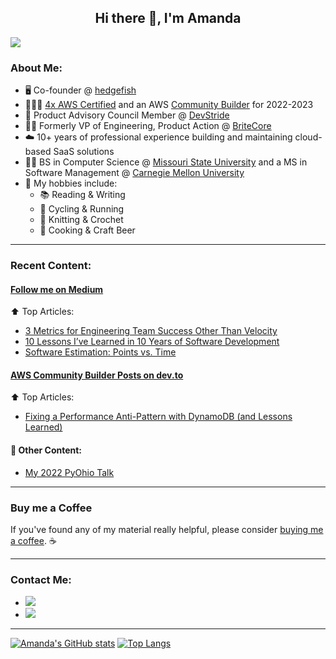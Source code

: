 <h2 align="center">
  Hi there 👋, I'm Amanda
</h2>

![](https://komarev.com/ghpvc/?username=acq688)

### About Me:

- 🖥️ Co-founder @ [hedgefish](https://hedgefish.com)
- :people_holding_hands: [4x AWS Certified](https://www.credly.com/users/amanda-quint/badges) and an AWS [Community Builder](https://aws.amazon.com/developer/community/community-builders/) for 2022-2023
- 🤝 Product Advisory Council Member @ [DevStride](https://www.devstride.com/)
- 👩‍💻 Formerly VP of Engineering, Product Action @ [BriteCore](https://britecore.com)
- ☁️ 10+ years of professional experience building and maintaining cloud-based SaaS solutions
- 👩‍🎓 BS in Computer Science @ [Missouri State University](https://computerscience.missouristate.edu/) and a MS in Software Management @ [Carnegie Mellon University](https://www.cmu.edu/iii/degrees/mssm/)
- 🎲 My hobbies include:
  - 📚  Reading & Writing
  - 🚴  Cycling & Running
  - 🧶  Knitting & Crochet
  - 🍛  Cooking & Craft Beer

<hr/>

### Recent Content:

####  <a href="https://medium.com/@acquint"> Follow me on Medium </a>

:arrow_up: Top Articles:
- <a href="https://medium.com/p/5df9d79dbff9"> 3 Metrics for Engineering Team Success Other Than Velocity </a>
- <a href="https://medium.com/p/113b5cd9910a"> 10 Lessons I’ve Learned in 10 Years of Software Development </a>
- <a href="https://medium.com/p/b5a953e00f11"> Software Estimation: Points vs. Time </a>

#### <a href="https://dev.to/acquint"> AWS Community Builder Posts on dev.to </a>

:arrow_up: Top Articles:

- <a href="https://dev.to/aws-builders/fixing-a-performance-anti-pattern-with-dynamodb-and-lessons-learned-e67"> Fixing a Performance Anti-Pattern with DynamoDB (and Lessons Learned) </a>

#### :mega: Other Content:

- <a href="https://www.youtube.com/watch?v=-qpCJqQByx0&t=6s"> My 2022 PyOhio Talk </a>

<hr/>

### Buy me a Coffee

If you've found any of my material really helpful, please consider <a href="https://ko-fi.com/amandaquint"> buying me a coffee</a>. ☕

<hr/>

### Contact Me:
- <a href="https://www.linkedin.com/in/amanda-quint-6b699878/"><img src="https://img.shields.io/badge/LinkedIn-blue?logo=linkedin&labelColor=blue" /></a>
- <a href="https://twitter.com/intent/follow?screen_name=acquint"><img src="https://img.shields.io/twitter/follow/acquint?label=%40acquint&style=social" /></a>

<hr/>

[![Amanda's GitHub stats](https://github-readme-stats.vercel.app/api?username=acq688&count_private=true&theme=radical&show_icons=true&hide=contribs,issues&hide_rank=true)](https://github.com/anuraghazra/github-readme-stats)
[![Top Langs](https://github-readme-stats.vercel.app/api/top-langs/?username=acq688&theme=radical&layout=compact&count_private=true)](https://github.com/anuraghazra/github-readme-stats)
